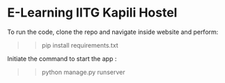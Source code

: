 # E-Learning IITG Kapili Hostel

To run the code, clone the repo and navigate inside website and perform:
>> pip install requirements.txt

Initiate the command to start the app : 
>> python manage.py runserver

